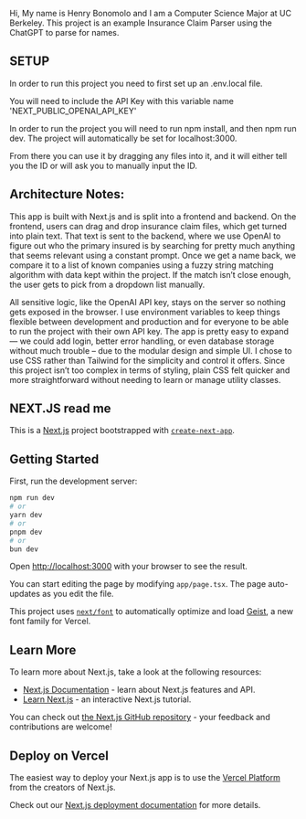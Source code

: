 Hi, My name is Henry Bonomolo and I am a Computer Science Major at UC Berkeley.
This project is an example Insurance Claim Parser using the ChatGPT to parse for names.

## SETUP

In order to run this project you need to first set up an .env.local file.

You will need to include the API Key with this variable name 'NEXT_PUBLIC_OPENAI_API_KEY'

In order to run the project you will need to run npm install, and then npm run dev. The project will automatically be set for localhost:3000.

From there you can use it by dragging any files into it, and it will either tell you the ID or will ask you to manually input the ID.

## Architecture Notes:

This app is built with Next.js and is split into a frontend and backend. On the frontend, users can drag and drop insurance claim files, which get turned into plain text. That text is sent to the backend, where we use OpenAI to figure out who the primary insured is by searching for pretty much anything that seems relevant using a constant prompt. Once we get a name back, we compare it to a list of known companies using a fuzzy string matching algorithm with data kept within the project. If the match isn’t close enough, the user gets to pick from a dropdown list manually.

All sensitive logic, like the OpenAI API key, stays on the server so nothing gets exposed in the browser. I use environment variables to keep things flexible between development and production and for everyone to be able to run the project with their own API key. The app is pretty easy to expand — we could add login, better error handling, or even database storage without much trouble – due to the modular design and simple UI. I chose to use CSS rather than Tailwind for the simplicity and control it offers. Since this project isn’t too complex in terms of styling, plain CSS felt quicker and more straightforward without needing to learn or manage utility classes.

## NEXT.JS read me

This is a [Next.js](https://nextjs.org) project bootstrapped with [`create-next-app`](https://nextjs.org/docs/app/api-reference/cli/create-next-app).

## Getting Started

First, run the development server:

```bash
npm run dev
# or
yarn dev
# or
pnpm dev
# or
bun dev
```

Open [http://localhost:3000](http://localhost:3000) with your browser to see the result.

You can start editing the page by modifying `app/page.tsx`. The page auto-updates as you edit the file.

This project uses [`next/font`](https://nextjs.org/docs/app/building-your-application/optimizing/fonts) to automatically optimize and load [Geist](https://vercel.com/font), a new font family for Vercel.

## Learn More

To learn more about Next.js, take a look at the following resources:

- [Next.js Documentation](https://nextjs.org/docs) - learn about Next.js features and API.
- [Learn Next.js](https://nextjs.org/learn) - an interactive Next.js tutorial.

You can check out [the Next.js GitHub repository](https://github.com/vercel/next.js) - your feedback and contributions are welcome!

## Deploy on Vercel

The easiest way to deploy your Next.js app is to use the [Vercel Platform](https://vercel.com/new?utm_medium=default-template&filter=next.js&utm_source=create-next-app&utm_campaign=create-next-app-readme) from the creators of Next.js.

Check out our [Next.js deployment documentation](https://nextjs.org/docs/app/building-your-application/deploying) for more details.
